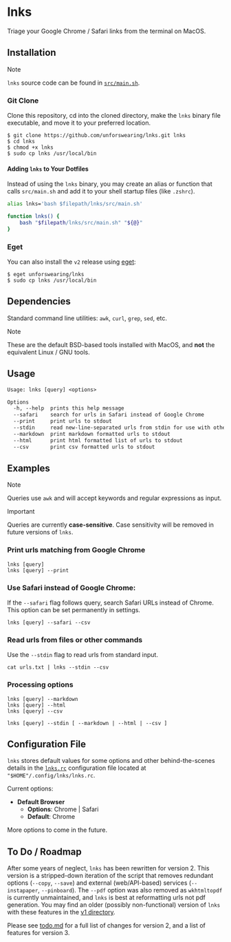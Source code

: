 # lnks

Triage your Google Chrome / Safari links from the terminal on MacOS.

## Installation

> [!NOTE]
> `lnks` source code can be found in [`src/main.sh`](src/main.sh).

### Git Clone

Clone this repository, cd into the cloned directory, make the `lnks` binary file executable, and move it to your preferred location.

```command
$ git clone https://github.com/unforswearing/lnks.git lnks
$ cd lnks
$ chmod +x lnks
$ sudo cp lnks /usr/local/bin
```


#### Adding `lnks` to Your Dotfiles

Instead of using the `lnks` binary, you may create an alias or function that calls `src/main.sh` and add it to your shell startup files (like `.zshrc`).

```bash
alias lnks='bash $filepath/lnks/src/main.sh'

function lnks() {
    bash "$filepath/lnks/src/main.sh" "${@}"
}
```

### Eget

You can also install the `v2` release using [eget](https://github.com/zyedidia/eget):

```command
$ eget unforswearing/lnks
$ sudo cp lnks /usr/local/bin
```

<!--

### NPM

5/19/2025: Despite this option being hidden, you can also install `lnks`  via `npm`:

```command
$ npm install -g lnks
```

-->

## Dependencies

Standard command line utilities: `awk`, `curl`, `grep`, `sed`, etc.

> [!NOTE]
> These are the default BSD-based tools installed with MacOS, and **not** the equivalent Linux / GNU tools.

## Usage

```txt
Usage: lnks [query] <options>

Options
  -h, --help  prints this help message
  --safari    search for urls in Safari instead of Google Chrome
  --print     print urls to stdout
  --stdin     read new-line-separated urls from stdin for use with other options
  --markdown  print markdown formatted urls to stdout
  --html      print html formatted list of urls to stdout
  --csv       print csv formatted urls to stdout
```

## Examples

> [!NOTE]
> Queries use `awk` and will accept keywords and regular expressions as input.

> [!IMPORTANT]
> Queries are currently **case-sensitive**. Case sensitivity will be removed in future versions of `lnks`.

### Print urls matching <query> from Google Chrome

```
lnks [query]
lnks [query] --print
```

### Use Safari instead of Google Chrome:

If the `--safari` flag follows query, search Safari URLs instead of Chrome. This option can be set permanently in settings.

```
lnks [query] --safari --csv
```

### Read urls from files or other commands

Use the `--stdin` flag to read urls from standard input.

```
cat urls.txt | lnks --stdin --csv
```

### Processing options

```
lnks [query] --markdown
lnks [query] --html
lnks [query] --csv

lnks [query] --stdin [ --markdown | --html | --csv ]
```

## Configuration File

`lnks` stores default values for some options and other behind-the-scenes details in the [`lnks.rc`](lnks.rc) configuration file located at `"$HOME"/.config/lnks/lnks.rc`.

Current options:

- **Default Browser**
  - **Options**: Chrome | Safari
  - **Default**: Chrome

More options to come in the future.

## To Do / Roadmap

After some years of neglect, `lnks` has been rewritten for version 2. This version is a stripped-down iteration of the script that removes redundant options (`--copy`, `--save`) and external (web/API-based) services (`--instapaper`, `--pinboard`). The `--pdf` option was also removed as `wkhtmltopdf` is currently unmaintained, and `lnks` is best at reformatting urls not pdf generation. You may find an older (possibly non-functional) version of `lnks` with these features in the [v1 directory](https://github.com/unforswearing/lnks/tree/main/v1).

Please see [todo.md](todo.md) for a full list of changes for version 2, and a list of features for version 3.
